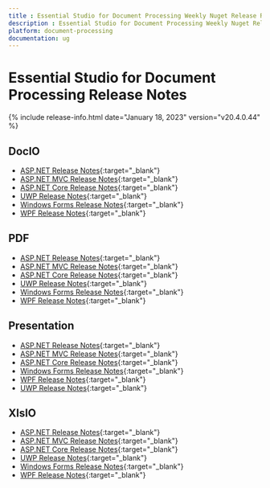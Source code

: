 ```yaml
---
title : Essential Studio for Document Processing Weekly Nuget Release Release Notes  
description : Essential Studio for Document Processing Weekly Nuget Release Release Notes  
platform: document-processing
documentation: ug
---
```


# Essential Studio for Document Processing  Release Notes  

{% include release-info.html date="January 18, 2023" version="v20.4.0.44" %} 

## DocIO

* [ASP.NET Release Notes](/aspnet/release-notes/v20.4.0.44#docio){:target="_blank"}
* [ASP.NET MVC Release Notes](/aspnetmvc/release-notes/v20.4.0.44#docio){:target="_blank"}
* [ASP.NET Core Release Notes](/aspnet-core/release-notes/v20.4.0.44#docio){:target="_blank"}
* [UWP Release Notes](/uwp/release-notes/v20.4.0.44#docio){:target="_blank"}
* [Windows Forms Release Notes](/windowsforms/release-notes/v20.4.0.44#docio){:target="_blank"}
* [WPF Release Notes](/wpf/release-notes/v20.4.0.44#docio){:target="_blank"}


## PDF

* [ASP.NET Release Notes](/aspnet/release-notes/v20.4.0.44#pdf){:target="_blank"}
* [ASP.NET MVC Release Notes](/aspnetmvc/release-notes/v20.4.0.44#pdf){:target="_blank"}
* [ASP.NET Core Release Notes](/aspnet-core/release-notes/v20.4.0.44#pdf){:target="_blank"}
* [UWP Release Notes](/uwp/release-notes/v20.4.0.44#pdf){:target="_blank"}
* [Windows Forms Release Notes](/windowsforms/release-notes/v20.4.0.44#pdf){:target="_blank"}
* [WPF Release Notes](/wpf/release-notes/v20.4.0.44#pdf){:target="_blank"}


## Presentation

* [ASP.NET Release Notes](/aspnet/release-notes/v20.4.0.44#presentation){:target="_blank"}
* [ASP.NET MVC Release Notes](/aspnetmvc/release-notes/v20.4.0.44#presentation){:target="_blank"}
* [ASP.NET Core Release Notes](/aspnet-core/release-notes/v20.4.0.44#presentation){:target="_blank"}
* [Windows Forms Release Notes](/windowsforms/release-notes/v20.4.0.44#presentation){:target="_blank"}
* [WPF Release Notes](/wpf/release-notes/v20.4.0.44#presentation){:target="_blank"}
* [UWP Release Notes](/uwp/release-notes/v20.4.0.44#presentation){:target="_blank"}


## XlsIO

* [ASP.NET Release Notes](/aspnet/release-notes/v20.4.0.44#xlsio){:target="_blank"}
* [ASP.NET MVC Release Notes](/aspnetmvc/release-notes/v20.4.0.44#xlsio){:target="_blank"}
* [ASP.NET Core Release Notes](/aspnet-core/release-notes/v20.4.0.44#xlsio){:target="_blank"}
* [UWP Release Notes](/uwp/release-notes/v20.4.0.44#xlsio){:target="_blank"}
* [Windows Forms Release Notes](/windowsforms/release-notes/v20.4.0.44#xlsio){:target="_blank"}
* [WPF Release Notes](/wpf/release-notes/v20.4.0.44#xlsio){:target="_blank"}



